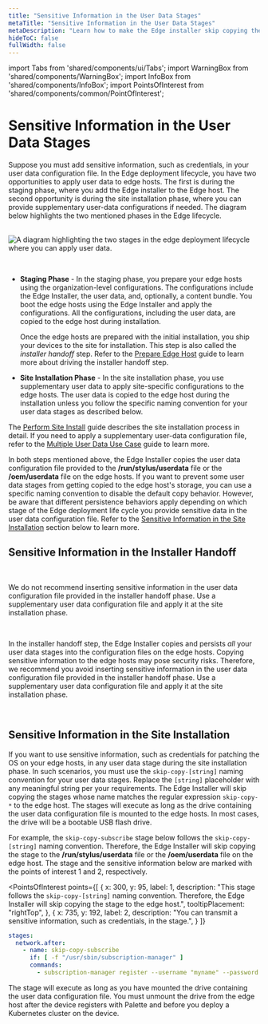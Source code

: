 ```yaml
---
title: "Sensitive Information in the User Data Stages"
metaTitle: "Sensitive Information in the User Data Stages"
metaDescription: "Learn how to make the Edge installer skip copying the specific user data stages to the edge hosts so that you can use sensitive information in the user data stages."
hideToC: false
fullWidth: false
---
```


import Tabs from 'shared/components/ui/Tabs';
import WarningBox from 'shared/components/WarningBox';
import InfoBox from 'shared/components/InfoBox';
import PointsOfInterest from 'shared/components/common/PointOfInterest';


# Sensitive Information in the User Data Stages

Suppose you must add sensitive information, such as credentials, in your user data configuration file. In the Edge deployment lifecycle, you have two opportunities to apply user data to edge hosts. The first is during the staging phase, where you add the Edge installer to the Edge host. The second opportunity is during the site installation phase, where you can provide supplementary user-data configurations if needed. The diagram below highlights the two mentioned phases in the Edge lifecycle.  
<br />

![A diagram highlighting the two stages in the edge deployment lifecycle where you can apply user data.](/edge_edge-configuration_cloud-init_user-data.png)
<br />

<br />

- **Staging Phase** - In the staging phase, you prepare your edge hosts using the organization-level configurations. The configurations include the Edge Installer, the user data, and, optionally, a content bundle. You boot the edge hosts using the Edge Installer and apply the configurations. All the configurations, including the user data, are copied to the edge host during installation. 

  Once the edge hosts are prepared with the initial installation, you ship your devices to the site for installation. This step is also called the *installer handoff* step. Refer to the [Prepare Edge Host](/clusters/edge/site-deployment/stage#prepareedgehost) guide to learn more about driving the installer handoff step.


- **Site Installation Phase** - In the site installation phase, you use supplementary user data to apply site-specific configurations to the edge hosts. The user data is copied to the edge host during the installation unless you follow the specific naming convention for your user data stages as described below. 

 The [Perform Site Install](/clusters/edge/site-deployment/site-installation) guide describes the site installation process in detail. If you need to apply a supplementary user-data configuration file,  refer to the [Multiple User Data Use Case](/clusters/edge/edgeforge-workflow/prepare-user-data#multipleuserdatausecase) guide to learn more.


In both steps mentioned above, the Edge Installer copies the user data configuration file provided to the **/run/stylus/userdata** file or the **/oem/userdata** file on the edge hosts. If you want to prevent some user data stages from getting copied to the edge host's storage, you can use a specific naming convention to disable the default copy behavior. However, be aware that different persistence behaviors apply depending on which stage of the Edge deployment life cycle you provide sensitive data in the user data configuration file. Refer to the [Sensitive Information in the Site Installation](#sensitiveinformationduringthesiteinstallation) section below to learn more.
<br />

## Sensitive Information in the Installer Handoff

<br />
<WarningBox>

We do not recommend inserting sensitive information in the user data configuration file provided in the installer handoff phase. Use a supplementary user data configuration file and apply it at the site installation phase. 

</WarningBox>
<br />

In the installer handoff step, the Edge Installer copies and persists *all* your user data stages into the configuration files on the edge hosts. Copying sensitive information to the edge hosts may pose security risks. Therefore, we recommend you avoid inserting sensitive information in the user data configuration file provided in the installer handoff phase. Use a supplementary user data configuration file and apply it at the site installation phase.


<br />

## Sensitive Information in the Site Installation

If you want to use sensitive information, such as credentials for patching the OS on your edge hosts, in any user data stage during the site installation phase. In such scenarios, you must use the `skip-copy-[string]` naming convention for your user data stages. Replace the `[string]` placeholder with any meaningful string per your requirements. The Edge Installer will skip copying the stages whose name matches the regular expression `skip-copy-*` to the edge host. The stages will execute as long as the drive containing the user data configuration file is mounted to the edge hosts. In most cases, the drive will be a bootable USB flash drive. 

For example, the `skip-copy-subscribe` stage below follows the `skip-copy-[string]` naming convention. Therefore, the Edge Installer will skip copying the stage to the **/run/stylus/userdata** file or the **/oem/userdata** file on the edge host. The stage and the sensitive information below are marked with the points of interest 1 and 2, respectively. 
<br />

<PointsOfInterest
  points={[
    {
      x: 300,
      y: 95,
      label: 1,
      description: "This stage follows the `skip-copy-[string]` naming convention. Therefore, the Edge Installer will skip copying the stage to the edge host.",
      tooltipPlacement: "rightTop",
    },
    {
      x: 735,
      y: 192,
      label: 2,
      description: "You can transmit a sensitive information, such as credentials, in the stage.",
    }
  ]}
>

```yaml
stages:
  network.after:
    - name: skip-copy-subscribe
      if: [ -f "/usr/sbin/subscription-manager" ]
      commands:
        - subscription-manager register --username "myname" --password 'mypassword' 
```

</PointsOfInterest>

The stage will execute as long as you have mounted the drive containing the user data configuration file. You must unmount the drive from the edge host after the device registers with Palette and before you deploy a Kubernetes cluster on the device.  